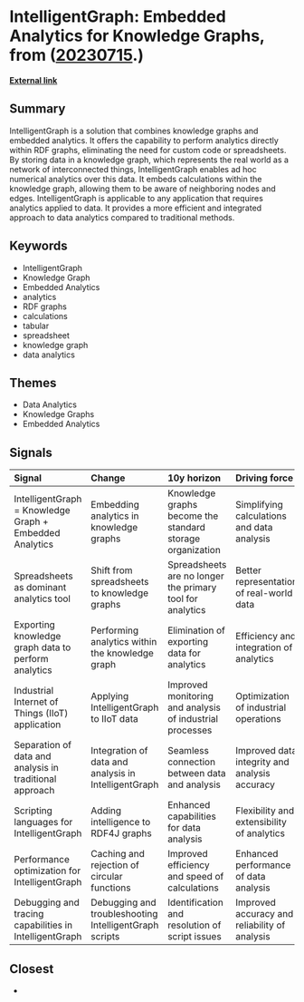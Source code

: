 # __IntelligentGraph: Embedded Analytics for Knowledge Graphs__, from ([20230715](https://kghosh.substack.com/p/20230715).)

__[External link](https://medium.com/@peter.lawrence_47665/intelligentgraph-knowledge-graph-embedded-analytics-3679ef792204)__



## Summary

IntelligentGraph is a solution that combines knowledge graphs and embedded analytics. It offers the capability to perform analytics directly within RDF graphs, eliminating the need for custom code or spreadsheets. By storing data in a knowledge graph, which represents the real world as a network of interconnected things, IntelligentGraph enables ad hoc numerical analytics over this data. It embeds calculations within the knowledge graph, allowing them to be aware of neighboring nodes and edges. IntelligentGraph is applicable to any application that requires analytics applied to data. It provides a more efficient and integrated approach to data analytics compared to traditional methods.

## Keywords

* IntelligentGraph
* Knowledge Graph
* Embedded Analytics
* analytics
* RDF graphs
* calculations
* tabular
* spreadsheet
* knowledge graph
* data analytics

## Themes

* Data Analytics
* Knowledge Graphs
* Embedded Analytics

## Signals

| Signal                                                  | Change                                                 | 10y horizon                                               | Driving force                                 |
|:--------------------------------------------------------|:-------------------------------------------------------|:----------------------------------------------------------|:----------------------------------------------|
| IntelligentGraph = Knowledge Graph + Embedded Analytics | Embedding analytics in knowledge graphs                | Knowledge graphs become the standard storage organization | Simplifying calculations and data analysis    |
| Spreadsheets as dominant analytics tool                 | Shift from spreadsheets to knowledge graphs            | Spreadsheets are no longer the primary tool for analytics | Better representation of real-world data      |
| Exporting knowledge graph data to perform analytics     | Performing analytics within the knowledge graph        | Elimination of exporting data for analytics               | Efficiency and integration of analytics       |
| Industrial Internet of Things (IIoT) application        | Applying IntelligentGraph to IIoT data                 | Improved monitoring and analysis of industrial processes  | Optimization of industrial operations         |
| Separation of data and analysis in traditional approach | Integration of data and analysis in IntelligentGraph   | Seamless connection between data and analysis             | Improved data integrity and analysis accuracy |
| Scripting languages for IntelligentGraph                | Adding intelligence to RDF4J graphs                    | Enhanced capabilities for data analysis                   | Flexibility and extensibility of analytics    |
| Performance optimization for IntelligentGraph           | Caching and rejection of circular functions            | Improved efficiency and speed of calculations             | Enhanced performance of data analysis         |
| Debugging and tracing capabilities in IntelligentGraph  | Debugging and troubleshooting IntelligentGraph scripts | Identification and resolution of script issues            | Improved accuracy and reliability of analysis |

## Closest

* 